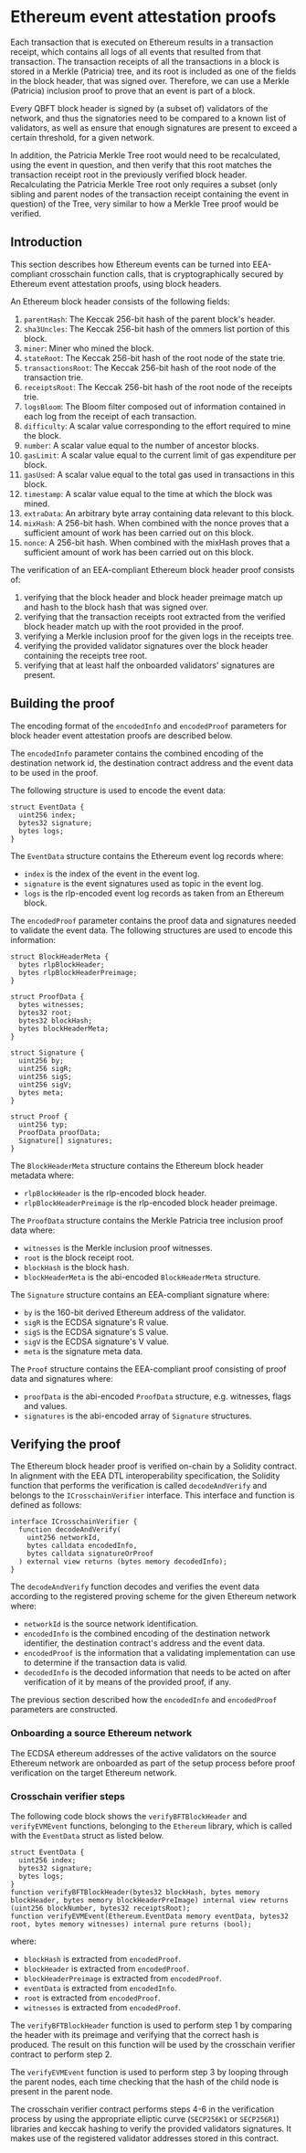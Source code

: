 # Ethereum event attestation proofs

Each transaction that is executed on Ethereum results in a transaction receipt, which contains all logs of all events that resulted from that transaction. The transaction receipts of all the transactions in a block is stored in a Merkle (Patricia) tree, and its root is included as one of the fields in the block header, that was signed over. Therefore, we can use a Merkle (Patricia) inclusion proof to prove that an event is part of a block.

Every QBFT block header is signed by (a subset of) validators of the network, and thus the signatories need to be compared to a known list of validators, as well as ensure that enough signatures are present to exceed a certain threshold, for a given network.

In addition, the Patricia Merkle Tree root would need to be recalculated, using the event in question, and then verify that this root matches the transaction receipt root in the previously verified block header. Recalculating the Patricia Merkle Tree root only requires a subset (only sibling and parent nodes of the transaction receipt containing the event in question) of the Tree, very similar to how a Merkle Tree proof would be verified.

## Introduction

This section describes how Ethereum events can be turned into EEA-compliant crosschain function calls, that is cryptographically secured by Ethereum event attestation proofs, using block headers.

An Ethereum block header consists of the following fields:

1. `parentHash`: The Keccak 256-bit hash of the parent block's header.
2. `sha3Uncles`: The Keccak 256-bit hash of the ommers list portion of this block.
3. `miner`: Miner who mined the block.
4. `stateRoot`: The Keccak 256-bit hash of the root node of the state trie.
5. `transactionsRoot`: The Keccak 256-bit hash of the root node of the transaction trie.
6. `receiptsRoot`: The Keccak 256-bit hash of the root node of the receipts trie.
7. `logsBloom`: The Bloom filter composed out of information contained in each log from the receipt of each transaction.
8. `difficulty`: A scalar value corresponding to the effort required to mine the block.
9. `number`: A scalar value equal to the number of ancestor blocks.
10. `gasLimit`: A scalar value equal to the current limit of gas expenditure per block.
11. `gasUsed`: A scalar value equal to the total gas used in transactions in this block.
12. `timestamp`: A scalar value equal to the time at which the block was mined.
13. `extraData`: An arbitrary byte array containing data relevant to this block.
14. `mixHash`: A 256-bit hash. When combined with the nonce proves that a sufficient amount of work has been carried out on this block.
15. `nonce`: A 256-bit hash. When combined with the mixHash proves that a sufficient amount of work has been carried out on this block.

The verification of an EEA-compliant Ethereum block header proof consists of:

1. verifying that the block header and block header preimage match up and hash to the block hash that was signed over.
2. verifying that the transaction receipts root extracted from the verified block header match up with the root provided in the proof.
3. verifying a Merkle inclusion proof for the given logs in the receipts tree.
4. verifying the provided validator signatures over the block header containing the receipts tree root.
5. verifying that at least half the onboarded validators' signatures are present.

## Building the proof

The encoding format of the `encodedInfo` and `encodedProof` parameters for  block header event attestation proofs are described below.

The `encodedInfo` parameter contains the combined encoding of the destination network id, the destination contract address and the event data to be used in the proof.

The following structure is used to encode the event data:

```solidity
struct EventData {
  uint256 index;
  bytes32 signature;
  bytes logs;
}
```
The `EventData` structure contains the Ethereum event log records where:

* `index` is the index of the event in the event log.
* `signature` is the event signatures used as topic in the event log.
* `logs` is the rlp-encoded event log records as taken from an Ethereum block.

The `encodedProof` parameter contains the proof data and signatures needed to validate the event data. The following structures are used to encode this information:

```solidity
struct BlockHeaderMeta {
  bytes rlpBlockHeader;
  bytes rlpBlockHeaderPreimage;
}

struct ProofData {
  bytes witnesses;
  bytes32 root;
  bytes32 blockHash;
  bytes blockHeaderMeta;
}

struct Signature {
  uint256 by;
  uint256 sigR;
  uint256 sigS;
  uint256 sigV;
  bytes meta;
}

struct Proof {
  uint256 typ;
  ProofData proofData;
  Signature[] signatures;
}
```
The `BlockHeaderMeta` structure contains the Ethereum block header metadata where:

* `rlpBlockHeader` is the rlp-encoded block header.
* `rlpBlockHeaderPreimage` is the rlp-encoded block header preimage.

The `ProofData` structure contains the Merkle Patricia tree inclusion proof data where:

* `witnesses` is the Merkle inclusion proof witnesses.
* `root` is the block receipt root.
* `blockHash` is the block hash.
* `blockHeaderMeta` is the abi-encoded `BlockHeaderMeta` structure.

The `Signature` structure contains an EEA-compliant signature where:

* `by` is the 160-bit derived Ethereum address of the validator.
* `sigR` is the ECDSA signature's R value.
* `sigS` is the ECDSA signature's S value.
* `sigV` is the ECDSA signature's V value.
* `meta` is the signature meta data.

The `Proof` structure contains the EEA-compliant proof consisting of proof data and signatures where:

* `proofData` is the abi-encoded `ProofData` structure, e.g. witnesses, flags and values.
* `signatures` is the abi-encoded array of `Signature` structures.

## Verifying the proof

The Ethereum block header proof is verified on-chain by a Solidity contract. In alignment with the EEA DTL interoperability specification, the Solidity function that performs the verification is called `decodeAndVerify` and belongs to the `ICrosschainVerifier` interface. This interface and function is defined as follows:

```solidity
interface ICrosschainVerifier {
  function decodeAndVerify(
    uint256 networkId,
    bytes calldata encodedInfo,
    bytes calldata signatureOrProof
  ) external view returns (bytes memory decodedInfo);
}
```
The `decodeAndVerify` function decodes and verifies the event data according to the registered proving scheme for the given Ethereum network where:

* `networkId` is the source network identification.
* `encodedInfo` is the combined encoding of the destination network identifier, the destination contract's address and the event data.
* `encodedProof` is the information that a validating implementation can use to determine if the transaction data is valid.
* `decodedInfo` is the decoded information that needs to be acted on after verification of it by means of the provided proof, if any.

The previous section described how the `encodedInfo` and `encodedProof` parameters are constructed.

### Onboarding a source Ethereum network

The ECDSA ethereum addresses of the active validators on the source Ethereum network are onboarded as part of the setup process before proof verification on the target Ethereum network. 

### Crosschain verifier steps

The following code block shows the `verifyBFTBlockHeader` and `verifyEVMEvent` functions, belonging to the `Ethereum` library, which is called with the `EventData` struct as listed below.
```solidity
struct EventData {
  uint256 index;
  bytes32 signature;
  bytes logs;
}
function verifyBFTBlockHeader(bytes32 blockHash, bytes memory blockHeader, bytes memory blockHeaderPreImage) internal view returns (uint256 blockNumber, bytes32 receiptsRoot);
function verifyEVMEvent(Ethereum.EventData memory eventData, bytes32 root, bytes memory witnesses) internal pure returns (bool);
```
where:

* `blockHash` is extracted from `encodedProof`.
* `blockHeader` is extracted from `encodedProof`.
* `blockHeaderPreimage` is extracted from `encodedProof`.
* `eventData` is extracted from `encodedInfo`.
* `root` is extracted from `encodedProof`.
* `witnesses` is extracted from `encodedProof`.

The `verifyBFTBlockHeader` function is used to perform step 1 by comparing the header with its preimage and verifying that the correct hash is produced. The result on this function will be used by the crosschain verifier contract to perform step 2.

The `verifyEVMEvent` function is used to perform step 3 by looping through the parent nodes, each time checking that the hash of the child node is present in the parent node.

The crosschain verifier contract performs steps 4-6 in the verification process by using the appropriate elliptic curve (`SECP256K1` or `SECP256R1`) libraries and keccak hashing to verify the provided validators signatures. It makes use of the registered validator addresses stored in this contract.


